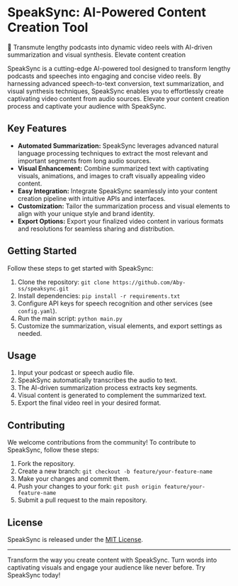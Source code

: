 # SpeakSync: AI-Powered Content Creation Tool
📲 Transmute lengthy podcasts into dynamic video reels with AI-driven summarization and visual synthesis. Elevate content creation

SpeakSync is a cutting-edge AI-powered tool designed to transform lengthy podcasts and speeches into engaging and concise video reels. By harnessing advanced speech-to-text conversion, text summarization, and visual synthesis techniques, SpeakSync enables you to effortlessly create captivating video content from audio sources. Elevate your content creation process and captivate your audience with SpeakSync.

## Key Features

- **Automated Summarization:** SpeakSync leverages advanced natural language processing techniques to extract the most relevant and important segments from long audio sources.
- **Visual Enhancement:** Combine summarized text with captivating visuals, animations, and images to craft visually appealing video content.
- **Easy Integration:** Integrate SpeakSync seamlessly into your content creation pipeline with intuitive APIs and interfaces.
- **Customization:** Tailor the summarization process and visual elements to align with your unique style and brand identity.
- **Export Options:** Export your finalized video content in various formats and resolutions for seamless sharing and distribution.

## Getting Started

Follow these steps to get started with SpeakSync:

1. Clone the repository: `git clone https://github.com/Aby-ss/speaksync.git`
2. Install dependencies: `pip install -r requirements.txt`
3. Configure API keys for speech recognition and other services (see `config.yaml`).
4. Run the main script: `python main.py`
5. Customize the summarization, visual elements, and export settings as needed.

## Usage

1. Input your podcast or speech audio file.
2. SpeakSync automatically transcribes the audio to text.
3. The AI-driven summarization process extracts key segments.
4. Visual content is generated to complement the summarized text.
5. Export the final video reel in your desired format.

## Contributing

We welcome contributions from the community! To contribute to SpeakSync, follow these steps:

1. Fork the repository.
2. Create a new branch: `git checkout -b feature/your-feature-name`
3. Make your changes and commit them.
4. Push your changes to your fork: `git push origin feature/your-feature-name`
5. Submit a pull request to the main repository.

## License

SpeakSync is released under the [MIT License](LICENSE).

---

Transform the way you create content with SpeakSync. Turn words into captivating visuals and engage your audience like never before. Try SpeakSync today!

